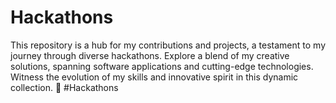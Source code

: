 # Hackathons
This repository is a hub for my contributions and projects, a testament to my journey through diverse hackathons. Explore a blend of my creative solutions, spanning software applications and cutting-edge technologies. Witness the evolution of my skills and innovative spirit in this dynamic collection. 🚀 #Hackathons
